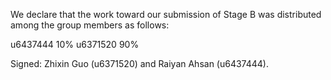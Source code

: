 We declare that the work toward our submission of Stage B was distributed among the group members as follows:


u6437444 10%
u6371520 90%


Signed: Zhixin Guo (u6371520) and Raiyan Ahsan (u6437444).